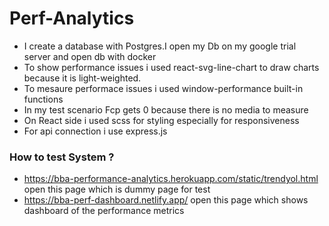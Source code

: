 # Perf-Analytics

  - I create a database with Postgres.I open my Db on my google trial server and open db with docker
  - To show performance issues i used react-svg-line-chart to draw charts because it is light-weighted.
  - To mesaure performace issues i used window-performance built-in functions
  - In my test scenario Fcp gets 0 because there is no media to measure
  - On React side i used scss for styling especially for responsiveness
  - For api connection i use express.js

### How to test System ?

  - https://bba-performance-analytics.herokuapp.com/static/trendyol.html open this page which is dummy page for test
  - https://bba-perf-dashboard.netlify.app/ open this page which shows dashboard of the performance metrics
